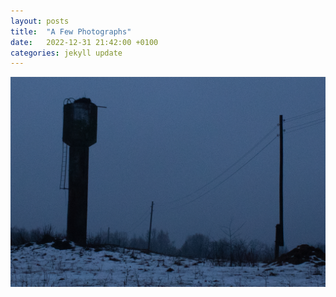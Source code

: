 ```yaml
---
layout: posts
title:  "A Few Photographs"
date:   2022-12-31 21:42:00 +0100
categories: jekyll update
---
```


<img src="photographs/post-photographs-1/IMG_0653.jpg" width="1000" /><br />
